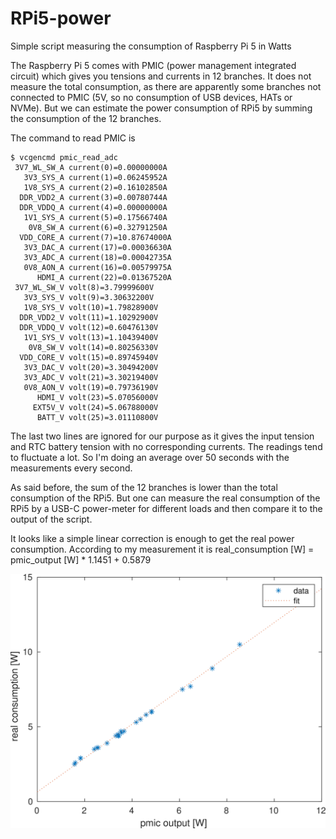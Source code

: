 # RPi5-power
Simple script measuring the consumption of Raspberry Pi 5 in Watts

The Raspberry Pi 5 comes with PMIC (power management integrated circuit) which gives you tensions and currents in 12 branches. It does not measure the total consumption, as there are apparently some branches not connected to PMIC (5V, so no consumption of USB devices, HATs or NVMe). But we can estimate the power consumption of RPi5 by summing the consumption of the 12 branches.

The command to read PMIC is

```
$ vcgencmd pmic_read_adc
 3V7_WL_SW_A current(0)=0.00000000A
   3V3_SYS_A current(1)=0.06245952A
   1V8_SYS_A current(2)=0.16102850A
  DDR_VDD2_A current(3)=0.00780744A
  DDR_VDDQ_A current(4)=0.00000000A
   1V1_SYS_A current(5)=0.17566740A
    0V8_SW_A current(6)=0.32791250A
  VDD_CORE_A current(7)=10.87674000A
   3V3_DAC_A current(17)=0.00036630A
   3V3_ADC_A current(18)=0.00042735A
   0V8_AON_A current(16)=0.00579975A
      HDMI_A current(22)=0.01367520A
 3V7_WL_SW_V volt(8)=3.79999600V
   3V3_SYS_V volt(9)=3.30632200V
   1V8_SYS_V volt(10)=1.79828900V
  DDR_VDD2_V volt(11)=1.10292900V
  DDR_VDDQ_V volt(12)=0.60476130V
   1V1_SYS_V volt(13)=1.10439400V
    0V8_SW_V volt(14)=0.80256330V
  VDD_CORE_V volt(15)=0.89745940V
   3V3_DAC_V volt(20)=3.30494200V
   3V3_ADC_V volt(21)=3.30219400V
   0V8_AON_V volt(19)=0.79736190V
      HDMI_V volt(23)=5.07056000V
     EXT5V_V volt(24)=5.06788000V
      BATT_V volt(25)=3.01110800V
```

The last two lines are ignored for our purpose as it gives the input tension and RTC battery tension with no corresponding currents. The readings tend to fluctuate a lot. So I'm doing an average over 50 seconds with the measurements every second.

As said before, the sum of the 12 branches is lower than the total consumption of the RPi5. But one can measure the real consumption of the RPi5 by a USB-C power-meter for different loads and then compare it to the output of the script.

It looks like a simple linear correction is enough to get the real power consumption. According to my measurement it is real_consumption [W] = pmic_output [W] * 1.1451 + 0.5879

![plot](plot.png)
